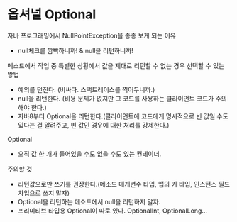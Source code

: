# 옵셔널 Optional

자바 프로그래밍에서 NullPointException을 종종 보게 되는 이유
- null체크를 깜빡하니까! & null을 리턴하니까!

메소드에서 작업 중 특별한 상황에서 값을 제대로 리턴할 수 없는 경우 선택할 수 있는 방법
- 예외를 던진다. (비싸다. 스택트레이스를 찍어두니까.)
- null을 리턴한다. (비용 문제가 없지만 그 코드를 사용하는 클라이언트 코드가 주의해야 한다.)
- 자바8부터 Optional을 리턴한다.(클라이언트에 코드에게 명시적으로 빈 값일 수도 있다는 걸 알려주고, 빈 값인 경우에 대한 처리를 강제한다.)

Optional
- 오직 값 한 개가 들어있을 수도 없을 수도 있는 컨테이너.

주의할 것
- 리턴값으로만 쓰기를 권장한다.(메소드 매개변수 타입, 맵의 키 타입, 인스턴스 필드 차입으로 쓰지 말자)
- Optional을 리턴하는 메소드에서 null을 리턴하지 말자.
- 프리미티브 타입용 Optional이 따로 있다. OptionalInt, OptionalLong...

